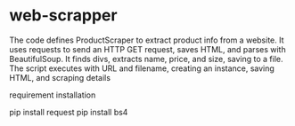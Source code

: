 # web-scrapper
The code defines ProductScraper to extract product info from a website. It uses requests to send an HTTP GET request, saves HTML, and parses with BeautifulSoup. It finds divs, extracts name, price, and size, saving to a file. The script executes with URL and filename, creating an instance, saving HTML, and scraping details

requirement installation

pip install request
pip install bs4
